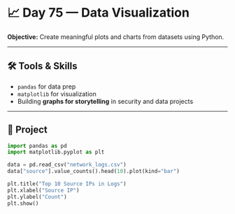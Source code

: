 # 📈 Day 75 — Data Visualization

**Objective:** Create meaningful plots and charts from datasets using Python.  

---

## 🛠️ Tools & Skills
- `pandas` for data prep  
- `matplotlib` for visualization  
- Building **graphs for storytelling** in security and data projects  

---

## 🚀 Project
```python
import pandas as pd
import matplotlib.pyplot as plt

data = pd.read_csv("network_logs.csv")
data["source"].value_counts().head(10).plot(kind="bar")

plt.title("Top 10 Source IPs in Logs")
plt.xlabel("Source IP")
plt.ylabel("Count")
plt.show()

